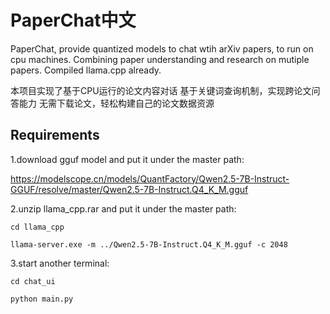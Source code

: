 # PaperChat中文
PaperChat, provide quantized models to chat wtih arXiv papers, to run on cpu machines. Combining paper understanding and research on mutiple papers. Compiled llama.cpp already. 



本项目实现了基于CPU运行的论文内容对话
基于关键词查询机制，实现跨论文问答能力
无需下载论文，轻松构建自己的论文数据资源


## Requirements

1.download gguf model and put it under the master path: 

https://modelscope.cn/models/QuantFactory/Qwen2.5-7B-Instruct-GGUF/resolve/master/Qwen2.5-7B-Instruct.Q4_K_M.gguf


2.unzip llama_cpp.rar and put it under the master path:

```shell
cd llama_cpp

llama-server.exe -m ../Qwen2.5-7B-Instruct.Q4_K_M.gguf -c 2048
```


3.start another terminal:

```shell
cd chat_ui

python main.py
```